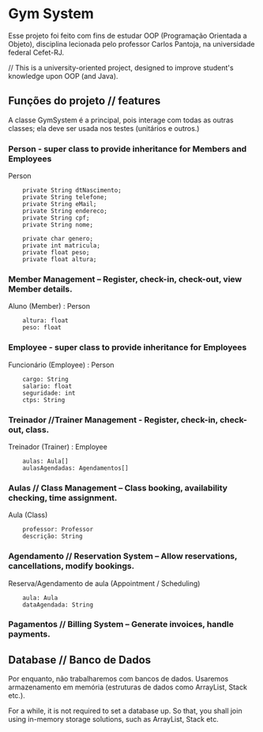 # Gym System

Esse projeto foi feito com fins de estudar OOP (Programação Orientada a Objeto), disciplina lecionada pelo professor Carlos Pantoja, na universidade federal Cefet-RJ.

// This is a university-oriented project, designed to improve student's knowledge upon OOP (and Java).

## Funções do projeto // features
A classe GymSystem é a principal, pois interage com todas as outras classes; ela deve ser usada nos testes (unitários e outros.)

### Person - super class to provide inheritance for Members and Employees

Person
```
    private String dtNascimento;
    private String telefone;
    private String eMail;
    private String endereco;
    private String cpf;
    private String nome;

    private char genero;
    private int matricula;
    private float peso;
    private float altura;
```

### Member Management – Register, check-in, check-out, view Member details.

Aluno (Member) : Person
```
    altura: float
    peso: float
```

### Employee - super class to provide inheritance for Employees

Funcionário (Employee) : Person
```
    cargo: String
    salario: float
    seguridade: int
    ctps: String
```

### Treinador //Trainer Management - Register, check-in, check-out, class.

Treinador (Trainer) : Employee
```
    aulas: Aula[]
    aulasAgendadas: Agendamentos[]
```    

### Aulas // Class Management – Class booking, availability checking, time assignment.

Aula (Class)
```
    professor: Professor
    descrição: String
```

### Agendamento // Reservation System – Allow reservations, cancellations, modify bookings.

Reserva/Agendamento de aula (Appointment / Scheduling)
```
    aula: Aula
    dataAgendada: String
```

### Pagamentos // Billing System – Generate invoices, handle payments.

## Database // Banco de Dados

Por enquanto, não trabalharemos com bancos de dados. Usaremos armazenamento em memória (estruturas de dados como ArrayList, Stack etc.).

For a while, it is not required to set a database up. So that, you shall join using in-memory storage solutions, such as ArrayList, Stack etc.